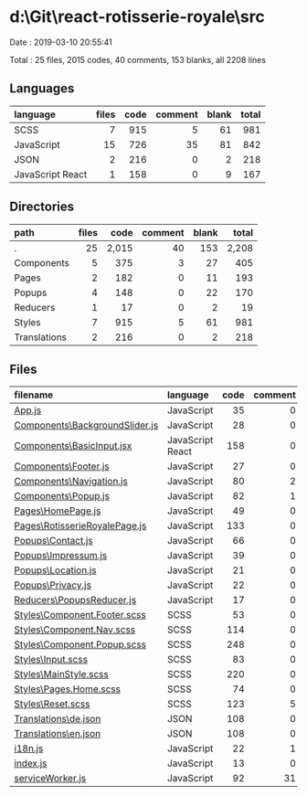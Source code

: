 # d:\Git\react-rotisserie-royale\src

Date : 2019-03-10 20:55:41

Total : 25 files,  2015 codes, 40 comments, 153 blanks, all 2208 lines

## Languages
| language | files | code | comment | blank | total |
| :--- | ---: | ---: | ---: | ---: | ---: |
| SCSS | 7 | 915 | 5 | 61 | 981 |
| JavaScript | 15 | 726 | 35 | 81 | 842 |
| JSON | 2 | 216 | 0 | 2 | 218 |
| JavaScript React | 1 | 158 | 0 | 9 | 167 |

## Directories
| path | files | code | comment | blank | total |
| :--- | ---: | ---: | ---: | ---: | ---: |
| . | 25 | 2,015 | 40 | 153 | 2,208 |
| Components | 5 | 375 | 3 | 27 | 405 |
| Pages | 2 | 182 | 0 | 11 | 193 |
| Popups | 4 | 148 | 0 | 22 | 170 |
| Reducers | 1 | 17 | 0 | 2 | 19 |
| Styles | 7 | 915 | 5 | 61 | 981 |
| Translations | 2 | 216 | 0 | 2 | 218 |

## Files
| filename | language | code | comment | blank | total |
| :--- | :--- | ---: | ---: | ---: | ---: |
| [App.js](file:///d%3A/Git/react-rotisserie-royale/src/App.js) | JavaScript | 35 | 0 | 5 | 40 |
| [Components\BackgroundSlider.js](file:///d%3A/Git/react-rotisserie-royale/src/Components/BackgroundSlider.js) | JavaScript | 28 | 0 | 4 | 32 |
| [Components\BasicInput.jsx](file:///d%3A/Git/react-rotisserie-royale/src/Components/BasicInput.jsx) | JavaScript React | 158 | 0 | 9 | 167 |
| [Components\Footer.js](file:///d%3A/Git/react-rotisserie-royale/src/Components/Footer.js) | JavaScript | 27 | 0 | 5 | 32 |
| [Components\Navigation.js](file:///d%3A/Git/react-rotisserie-royale/src/Components/Navigation.js) | JavaScript | 80 | 2 | 5 | 87 |
| [Components\Popup.js](file:///d%3A/Git/react-rotisserie-royale/src/Components/Popup.js) | JavaScript | 82 | 1 | 4 | 87 |
| [Pages\HomePage.js](file:///d%3A/Git/react-rotisserie-royale/src/Pages/HomePage.js) | JavaScript | 49 | 0 | 5 | 54 |
| [Pages\RotisserieRoyalePage.js](file:///d%3A/Git/react-rotisserie-royale/src/Pages/RotisserieRoyalePage.js) | JavaScript | 133 | 0 | 6 | 139 |
| [Popups\Contact.js](file:///d%3A/Git/react-rotisserie-royale/src/Popups/Contact.js) | JavaScript | 66 | 0 | 5 | 71 |
| [Popups\Impressum.js](file:///d%3A/Git/react-rotisserie-royale/src/Popups/Impressum.js) | JavaScript | 39 | 0 | 11 | 50 |
| [Popups\Location.js](file:///d%3A/Git/react-rotisserie-royale/src/Popups/Location.js) | JavaScript | 21 | 0 | 3 | 24 |
| [Popups\Privacy.js](file:///d%3A/Git/react-rotisserie-royale/src/Popups/Privacy.js) | JavaScript | 22 | 0 | 3 | 25 |
| [Reducers\PopupsReducer.js](file:///d%3A/Git/react-rotisserie-royale/src/Reducers/PopupsReducer.js) | JavaScript | 17 | 0 | 2 | 19 |
| [Styles\Component.Footer.scss](file:///d%3A/Git/react-rotisserie-royale/src/Styles/Component.Footer.scss) | SCSS | 53 | 0 | 3 | 56 |
| [Styles\Component.Nav.scss](file:///d%3A/Git/react-rotisserie-royale/src/Styles/Component.Nav.scss) | SCSS | 114 | 0 | 14 | 128 |
| [Styles\Component.Popup.scss](file:///d%3A/Git/react-rotisserie-royale/src/Styles/Component.Popup.scss) | SCSS | 248 | 0 | 22 | 270 |
| [Styles\Input.scss](file:///d%3A/Git/react-rotisserie-royale/src/Styles/Input.scss) | SCSS | 83 | 0 | 5 | 88 |
| [Styles\MainStyle.scss](file:///d%3A/Git/react-rotisserie-royale/src/Styles/MainStyle.scss) | SCSS | 220 | 0 | 9 | 229 |
| [Styles\Pages.Home.scss](file:///d%3A/Git/react-rotisserie-royale/src/Styles/Pages.Home.scss) | SCSS | 74 | 0 | 6 | 80 |
| [Styles\Reset.scss](file:///d%3A/Git/react-rotisserie-royale/src/Styles/Reset.scss) | SCSS | 123 | 5 | 2 | 130 |
| [Translations\de.json](file:///d%3A/Git/react-rotisserie-royale/src/Translations/de.json) | JSON | 108 | 0 | 1 | 109 |
| [Translations\en.json](file:///d%3A/Git/react-rotisserie-royale/src/Translations/en.json) | JSON | 108 | 0 | 1 | 109 |
| [i18n.js](file:///d%3A/Git/react-rotisserie-royale/src/i18n.js) | JavaScript | 22 | 1 | 7 | 30 |
| [index.js](file:///d%3A/Git/react-rotisserie-royale/src/index.js) | JavaScript | 13 | 0 | 3 | 16 |
| [serviceWorker.js](file:///d%3A/Git/react-rotisserie-royale/src/serviceWorker.js) | JavaScript | 92 | 31 | 13 | 136 |